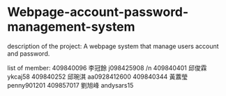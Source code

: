# Webpage-account-password-management-system

description of the project: A webpage system that manage users account and password.

list of member:
409840096 李冠餘 j098425908 /n
409840401 邱俊霖 ykcaj58
409840252 邱琬淇 aa0928412600
409840344 黃䕒瑩 penny901201
409857017 劉旭峰 andysars15



